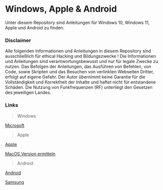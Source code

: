 # Windows, Apple & Android

Unter diesem Repository sind Anleitungen für Windows 10, Windows 11, Apple und Android zu finden.


### Disclaimer
Alle folgenden Informationen und Anleitungen in diesem Repository sind ausschließlich für ethical Hacking und Bildungszwecke !
Die Informationen und Anleitungen sind verantwortungsbewusst und nur für legale Zwecke zu nutzen.
Das Befolgen der Anleitungen, das Ausführen von Befehlen, von Code, sowie Skripten und das Besuchen von verlinkten Webseiten Dritter, erfolgt auf eigene Gefahr.
Der Autor übernimmt keine Garantie für die Vollständigkeit und Korrektheit der Inhalte und haftet nicht für entstandene Schäden.
Die Nutzung von Funkfrequenzen (RF) unterliegt den Gesetzen des jeweiligen Landes.


### Links

> Windows

[Microsoft](https://www.microsoft.com/de-de)



> Apple

[Apple](https://www.apple.com/de/)

[MacOS Version ermitteln](https://support.apple.com/de-de/109033)



> Android

[Android](https://www.android.com/intl/de_de/)

[Samsung](https://www.samsung.com/de/)
